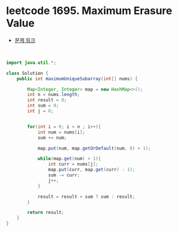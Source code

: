 # leetcode 1695. Maximum Erasure Value

- [문제 링크](https://leetcode.com/problems/maximum-erasure-value/)

</br>

```java
import java.util.*;

class Solution {
    public int maximumUniqueSubarray(int[] nums) {

        Map<Integer, Integer> map = new HashMap<>();
        int n = nums.length;
        int result = 0;
        int sum = 0;
        int j = 0;


        for(int i = 0; i < n ; i++){
            int num = nums[i];
            sum += num;

            map.put(num, map.getOrDefault(num, 0) + 1);

            while(map.get(num) > 1){
                int curr = nums[j];
                map.put(curr, map.get(curr) - 1);
                sum -= curr;
                j++;
            }

            result = result < sum ? sum : result;
        }

        return result;
    }
}
```
